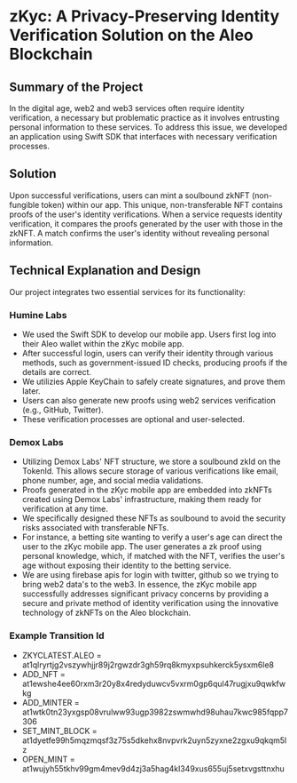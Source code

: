 # zKyc: A Privacy-Preserving Identity Verification Solution on the Aleo Blockchain

## Summary of the Project

In the digital age, web2 and web3 services often require identity verification, a necessary but problematic practice as it involves entrusting personal information to these services. To address this issue, we developed an application using Swift SDK that interfaces with necessary verification processes.

## Solution

Upon successful verifications, users can mint a soulbound zkNFT (non-fungible token) within our app. This unique, non-transferable NFT contains proofs of the user's identity verifications. When a service requests identity verification, it compares the proofs generated by the user with those in the zkNFT. A match confirms the user's identity without revealing personal information.

## Technical Explanation and Design

Our project integrates two essential services for its functionality:

### Humine Labs

- We used the Swift SDK to develop our mobile app. Users first log into their Aleo wallet within the zKyc mobile app.
- After successful login, users can verify their identity through various methods, such as government-issued ID checks, producing proofs if the details are correct.
- We utilizies Apple KeyChain to safely create signatures, and prove them later.
- Users can also generate new proofs using web2 services verification (e.g., GitHub, Twitter).
- These verification processes are optional and user-selected.

### Demox Labs

- Utilizing Demox Labs' NFT structure, we store a soulbound zkId on the TokenId. This allows secure storage of various verifications like email, phone number, age, and social media validations.
- Proofs generated in the zKyc mobile app are embedded into zkNFTs created using Demox Labs' infrastructure, making them ready for verification at any time.
- We specifically designed these NFTs as soulbound to avoid the security risks associated with transferable NFTs.
- For instance, a betting site wanting to verify a user's age can direct the user to the zKyc mobile app. The user generates a zk proof using personal knowledge, which, if matched with the NFT, verifies the user's age without exposing their identity to the betting service.
- We are using firebase apis for login with twitter, github so we trying to bring web2 data's to the web3.
In essence, the zKyc mobile app successfully addresses significant privacy concerns by providing a secure and private method of identity verification using the innovative technology of zkNFTs on the Aleo blockchain.

### Example Transition Id
- ZKYCLATEST.ALEO = at1qlryrtjg2vszywhjjr89j2rgwzdr3gh59rq8kmyxpsuhkerck5ysxm6le8
- ADD_NFT = at1ewshe4ee60rxm3r20y8x4redyduwcv5vxrm0gp6qul47rugjxu9qwkfwkg
- ADD_MINTER = at1wtk0tn23yxgsp08vrulww93ugp3982zswmwhd98uhau7kwc985fqpp7306
- SET_MINT_BLOCK = at1dyetfe99h5mqzmqsf3z75s5dkehx8nvpvrk2uyn5zyxne2zgxu9qkqm5lz
- OPEN_MINT = at1wujyh55tkhv99gm4mev9d4zj3a5hag4kl349xus655uj5setxvgsttnxhu
